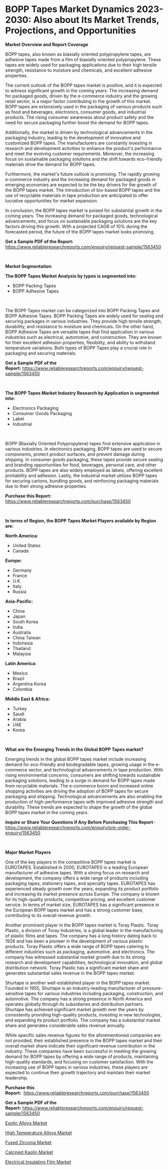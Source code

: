 <p><h1>BOPP Tapes Market Dynamics 2023-2030: Also about Its Market Trends, Projections, and Opportunities</h1></p><p><strong>Market Overview and Report Coverage</strong></p>
<p><p>BOPP tapes, also known as biaxially oriented polypropylene tapes, are adhesive tapes made from a film of biaxially oriented polypropylene. These tapes are widely used for packaging applications due to their high tensile strength, resistance to moisture and chemicals, and excellent adhesive properties.</p><p>The current outlook of the BOPP tapes market is positive, and it is expected to witness significant growth in the coming years. The increasing demand for packaged goods, driven by the e-commerce industry and the growing retail sector, is a major factor contributing to the growth of this market. BOPP tapes are extensively used in the packaging of various products such as food and beverages, electronics, consumer goods, and industrial products. The rising consumer awareness about product safety and the need for secure packaging further boost the demand for BOPP tapes.</p><p>Additionally, the market is driven by technological advancements in the packaging industry, leading to the development of innovative and customized BOPP tapes. The manufacturers are constantly investing in research and development activities to enhance the product's performance and meet the evolving customer requirements. Moreover, the increasing focus on sustainable packaging solutions and the shift towards eco-friendly materials drive the demand for BOPP tapes.</p><p>Furthermore, the market's future outlook is promising. The rapidly growing e-commerce industry and the increasing demand for packaged goods in emerging economies are expected to be the key drivers for the growth of the BOPP tapes market. The introduction of bio-based BOPP tapes and the use of recyclable materials in tape production are anticipated to offer lucrative opportunities for market expansion.</p><p>In conclusion, the BOPP tapes market is poised for substantial growth in the coming years. The increasing demand for packaged goods, technological advancements, and focus on sustainable packaging solutions are the key factors driving this growth. With a projected CAGR of 10% during the forecasted period, the future of the BOPP tapes market looks promising.</p></p>
<p><strong>Get a Sample PDF of the Report:</strong> <a href="https://www.reliableresearchreports.com/enquiry/request-sample/1563450">https://www.reliableresearchreports.com/enquiry/request-sample/1563450</a></p>
<p>&nbsp;</p>
<p><strong>Market Segmentation</strong></p>
<p><strong>The BOPP Tapes Market Analysis by types is segmented into:</strong></p>
<p><ul><li>BOPP Packing Tapes</li><li>BOPP Adhesive Tapes</li></ul></p>
<p>&nbsp;</p>
<p><p>The BOPP Tapes market can be categorized into BOPP Packing Tapes and BOPP Adhesive Tapes. BOPP Packing Tapes are widely used for sealing and securing packages in various industries. They provide high tensile strength, durability, and resistance to moisture and chemicals. On the other hand, BOPP Adhesive Tapes are versatile tapes that find application in various industries such as electrical, automotive, and construction. They are known for their excellent adhesion properties, flexibility, and ability to withstand temperature variations. Both types of BOPP Tapes play a crucial role in packaging and securing materials.</p></p>
<p><strong>Get a Sample PDF of the Report:</strong>&nbsp;<a href="https://www.reliableresearchreports.com/enquiry/request-sample/1563450">https://www.reliableresearchreports.com/enquiry/request-sample/1563450</a></p>
<p>&nbsp;</p>
<p><strong>The BOPP Tapes Market Industry Research by Application is segmented into:</strong></p>
<p><ul><li>Electronics Packaging</li><li>Consumer Goods Packaging</li><li>Label</li><li>Industrial</li></ul></p>
<p>&nbsp;</p>
<p><p>BOPP (Biaxially Oriented Polypropylene) tapes find extensive application in various industries. In electronics packaging, BOPP tapes are used to secure components, protect product surfaces, and prevent damage during shipping. In consumer goods packaging, these tapes provide secure sealing and branding opportunities for food, beverages, personal care, and other products. BOPP tapes are also widely employed as labels, offering excellent printability and adhesion. Lastly, the industrial market utilizes BOPP tapes for securing cartons, bundling goods, and reinforcing packaging materials due to their strong adhesive properties.</p></p>
<p><strong>Purchase this Report:</strong>&nbsp; <a href="https://www.reliableresearchreports.com/purchase/1563450">https://www.reliableresearchreports.com/purchase/1563450</a></p>
<p>&nbsp;</p>
<p><strong>In terms of Region, the BOPP Tapes Market Players available by Region are:</strong></p>
<p>
    <p> <strong> North America: </strong>
        <ul>
            <li>United States</li>
            <li>Canada</li>
        </ul>
        </p> 
    <p> <strong> Europe: </strong>
        <ul>
            <li>Germany</li>
            <li>France</li>
            <li>U.K.</li>
            <li>Italy</li>
            <li>Russia</li>
        </ul>
        </p> 
    <p> <strong> Asia-Pacific: </strong>
        <ul>
            <li>China</li>
            <li>Japan</li>
            <li>South Korea</li>
            <li>India</li>
            <li>Australia</li>
            <li>China Taiwan</li>
            <li>Indonesia</li>
            <li>Thailand</li>
            <li>Malaysia</li>
        </ul>
        </p> 
    <p> <strong> Latin America: </strong>
        <ul>
            <li>Mexico</li>
            <li>Brazil</li>
            <li>Argentina Korea</li>
            <li>Colombia</li>
        </ul>
        </p> 
    <p> <strong> Middle East & Africa: </strong>
        <ul>
            <li>Turkey</li>
            <li>Saudi</li>
            <li>Arabia</li>
            <li>UAE</li>
            <li>Korea</li>
        </ul>
    </p>
    </p>
<p>&nbsp;</p>
<p><strong>What are the Emerging Trends in the Global BOPP Tapes market?</strong></p>
<p><p>Emerging trends in the global BOPP tapes market include increasing demand for eco-friendly and biodegradable tapes, growing usage in the e-commerce sector, and technological advancements in tape production. With rising environmental concerns, consumers are shifting towards sustainable packaging solutions, leading to a surge in demand for BOPP tapes made from recyclable materials. The e-commerce boom and increased online shopping activities are driving the adoption of BOPP tapes for secure packaging and shipping. Technological advancements are also enabling the production of high-performance tapes with improved adhesive strength and durability. These trends are expected to shape the growth of the global BOPP tapes market in the coming years.</p></p>
<p><strong>Inquire or Share Your Questions If Any Before Purchasing This Report</strong>- <a href="https://www.reliableresearchreports.com/enquiry/pre-order-enquiry/1563450">https://www.reliableresearchreports.com/enquiry/pre-order-enquiry/1563450</a></p>
<p>&nbsp;</p>
<p><strong>Major Market Players</strong></p>
<p><p>One of the key players in the competitive BOPP tapes market is EUROTAPES. Established in 2000, EUROTAPES is a leading European manufacturer of adhesive tapes. With a strong focus on research and development, the company offers a wide range of products including packaging tapes, stationery tapes, and specialty tapes. EUROTAPES has experienced steady growth over the years, expanding its product portfolio and increasing its market presence across Europe. The company is known for its high-quality products, competitive pricing, and excellent customer service. In terms of market size, EUROTAPES has a significant presence in the European BOPP tapes market and has a strong customer base, contributing to its overall revenue growth.</p><p>Another prominent player in the BOPP tapes market is Toray Plastic. Toray Plastic, a division of Toray Industries, is a global leader in the manufacturing of plastic films and tapes. The company has a long history dating back to 1926 and has been a pioneer in the development of various plastic products. Toray Plastic offers a wide range of BOPP tapes catering to different industries such as packaging, automotive, and electronics. The company has witnessed substantial market growth due to its strong research and development capabilities, technological innovation, and global distribution network. Toray Plastic has a significant market share and generates substantial sales revenue in the BOPP tapes market.</p><p>Shurtape is another well-established player in the BOPP tapes market. Founded in 1955, Shurtape is an industry-leading manufacturer of pressure-sensitive tapes for various industries including packaging, construction, and automotive. The company has a strong presence in North America and operates globally through its subsidiaries and distribution partners. Shurtape has achieved significant market growth over the years by consistently providing high-quality products, investing in new technologies, and expanding its product portfolio. The company has a substantial market share and generates considerable sales revenue annually.</p><p>While specific sales revenue figures for the aforementioned companies are not provided, their established presence in the BOPP tapes market and their overall market share indicate their significant revenue contribution in the industry. These companies have been successful in meeting the growing demand for BOPP tapes by offering a wide range of products, maintaining high-quality standards, and focusing on customer satisfaction. With the increasing use of BOPP tapes in various industries, these players are expected to continue their growth trajectory and maintain their market leadership.</p></p>
<p><strong>Purchase this Report:</strong>&nbsp;&nbsp;<a href="https://www.reliableresearchreports.com/purchase/1563450">https://www.reliableresearchreports.com/purchase/1563450</a></p>
<p></p>
<p><strong>Get a Sample PDF of the Report:</strong>&nbsp;<a href="https://www.reliableresearchreports.com/enquiry/request-sample/1563450">https://www.reliableresearchreports.com/enquiry/request-sample/1563450</a></p>
<p><p><a href="https://github.com/kuntayevaz/Market-Research-Report-List-1/blob/main/exotic-alloys-market.md">Exotic Alloys Market</a></p><p><a href="https://github.com/zebdakicsin/Market-Research-Report-List-1/blob/main/high-temperature-alloys-market.md">High Temperature Alloys Market</a></p><p><a href="https://github.com/kipkeeva/Market-Research-Report-List-1/blob/main/fused-zirconia-market.md">Fused Zirconia Market</a></p><p><a href="https://github.com/kholmovskayalyudmila/Market-Research-Report-List-1/blob/main/calcined-kaolin-market.md">Calcined Kaolin Market</a></p><p><a href="https://github.com/Krish2023na/Market-Research-Report-List-1/blob/main/electrical-insulating-film-market.md">Electrical Insulating Film Market</a></p></p>